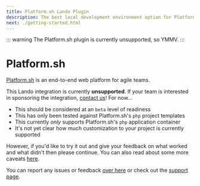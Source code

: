 ```yaml
---
title: Platform.sh Lando Plugin
description: The best local development environment option for Platform.sh, the fastest way to build modern web apps.
next: ./getting-started.html
---
```


::: warning
The Platform.sh plugin is currently unsupported, so YMMV.
:::

# Platform.sh

[Platform.sh](https://platform.sh/) is an end-to-end web platform for agile teams.

This Lando integration is currently **unsupported**. If your team is interested in sponsoring the integration, [contact us](./support.md)! For now...

* This should be considered at an `beta` level of readiness
* This has only been tested against Platform.sh's `php` project templates
* This currently _only_ supports Platform.sh's `php` application container
* It's not yet clear how much customization to your project is currently supported

However, if you'd like to try it out and give your feedback on what worked and what didn't then please continue. You can also read about some more caveats [here](./caveats.md).

You can report any issues or feedback [over here](https://github.com/lando/platformsh/issues/new/choose) or check out the [support page](./support.md).
